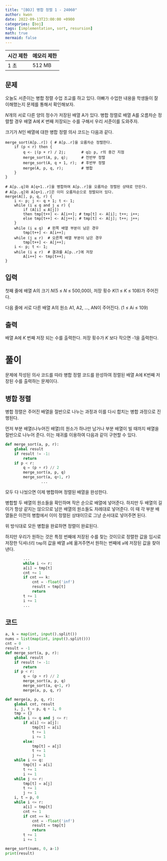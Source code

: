 ```yaml
---
title: "[BOJ] 병합 정렬 1 - 24060"
author: kwon
date: 2022-09-13T23:00:00 +0900
categories: [boj]
tags: [implementation, sort, resursion]
math: true
mermaid: false
---
```


| 시간 제한 | 메모리 제한 |
| --- | --- |
| 1 초 | 512 MB |

## 문제

오늘도 서준이는 병합 정렬 수업 조교를 하고 있다. 아빠가 수업한 내용을 학생들이 잘 이해했는지 문제를 통해서 확인해보자.

*N*개의 서로 다른 양의 정수가 저장된 배열 A가 있다. 병합 정렬로 배열 A를 오름차순 정렬할 경우 배열 A에 *K* 번째 저장되는 수를 구해서 우리 서준이를 도와주자.

크기가 *N*인 배열에 대한 병합 정렬 의사 코드는 다음과 같다.

```
merge_sort(A[p..r]) { # A[p..r]을 오름차순 정렬한다.
    if (p < r) then {
        q <- ⌊(p + r) / 2⌋;       # q는 p, r의 중간 지점
        merge_sort(A, p, q);      # 전반부 정렬
        merge_sort(A, q + 1, r);  # 후반부 정렬
        merge(A, p, q, r);        # 병합
    }
}

# A[p..q]와 A[q+1..r]을 병합하여 A[p..r]을 오름차순 정렬된 상태로 만든다.
# A[p..q]와 A[q+1..r]은 이미 오름차순으로 정렬되어 있다.
merge(A[], p, q, r) {
    i <- p; j <- q + 1; t <- 1;
    while (i ≤ q and j ≤ r) {
        if (A[i] ≤ A[j])
        then tmp[t++] <- A[i++]; # tmp[t] <- A[i]; t++; i++;
        else tmp[t++] <- A[j++]; # tmp[t] <- A[j]; t++; j++;
    }
    while (i ≤ q)  # 왼쪽 배열 부분이 남은 경우
        tmp[t++] <- A[i++];
    while (j ≤ r)  # 오른쪽 배열 부분이 남은 경우
        tmp[t++] <- A[j++];
    i <- p; t <- 1;
    while (i ≤ r)  # 결과를 A[p..r]에 저장
        A[i++] <- tmp[t++];
}
```

## 입력

첫째 줄에 배열 A의 크기 *N*(5 ≤ *N* ≤ 500,000), 저장 횟수 *K*(1 ≤ *K* ≤ 108)가 주어진다.

다음 줄에 서로 다른 배열 A의 원소 A1, A2, ..., AN이 주어진다. (1 ≤ Ai ≤ 109)

## 출력

배열 A에 *K* 번째 저장 되는 수를 출력한다. 저장 횟수가 *K* 보다 작으면 -1을 출력한다.

# 풀이

문제에 작성된 의사 코드를 따라 병합 정렬 코드를 완성하여 정렬된 배열 A에 K번째 저장된 수를 출력하는 문제이다.

## 병합 정렬

병합 정렬은 주어진 배열을 절반으로 나누는 과정과 이를 다시 합치는 병합 과정으로 진행된다.

먼저 부분 배열(나누어진 배열)의 원소가 하나만 남거나 부분 배열이 빌 때까지 배열을 절반으로 나누어 준다. 이는 재귀를 이용하여 다음과 같이 구현할 수 있다.

```python
def merge_sort(a, p, r):
    global result
    if result != -1:
        return
    if p < r:
        q = (p + r) // 2
        merge_sort(a, p, q)
        merge_sort(a, q+1, r)
				...
```

모두 다 나눴으면 이제 병합하며 정렬된 배열을 완성한다.

병합할 두 배열의 원소들을 확인하며 작은 순으로 배열에 넣어준다. 하지만 두 배열의 길이가 항상 같지는 않으므로 남은 배열의 원소들도 차례대로 넣어준다. 이 때 각 부분 배열들은 이전의 병합에서 이미 정렬된 상태이므로 그냥 순서대로 넣어주면 된다.

위 방식대로 모든 병합을 완료하면 정렬이 완료된다.

하지만 우리가 원하는 것은 특정 번째에 저장된 수를 찾는 것이므로 정렬한 값을 임시로 저장한 딕셔너리 `tmp`의 값을 배열 `a`에 옮겨주면서 원하는 번째에 `a`에 저장된 값을 찾아낸다.

```python
		...
		while i <= r:
        a[i] = tmp[t]
        cnt += 1
        if cnt == k:
            cnt = -float('inf')
            result = tmp[t]
            return
        t += 1
        i += 1
		...
```

## 코드

```python
a, k = map(int, input().split())
nums = list(map(int, input().split()))
cnt = 0
result = -1
def merge_sort(a, p, r):
    global result
    if result != -1:
        return
    if p < r:
        q = (p + r) // 2
        merge_sort(a, p, q)
        merge_sort(a, q+1, r)
        merge(a, p, q, r)

def merge(a, p, q, r):
    global cnt, result
    i, j, t = p, q + 1, 0
    tmp = {}
    while i <= q and j <= r:
        if a[i] <= a[j]:
            tmp[t] = a[i]
            t += 1
            i += 1
        else: 
            tmp[t] = a[j]
            t += 1
            j += 1
    while i <= q:
        tmp[t] = a[i]
        t += 1
        i += 1
    while j <= r:
        tmp[t] = a[j]
        t += 1
        j += 1
    i, t = p, 0
    while i <= r:
        a[i] = tmp[t]
        cnt += 1
        if cnt == k:
            cnt = -float('inf')
            result = tmp[t]
            return
        t += 1
        i += 1

merge_sort(nums, 0, a-1)
print(result)
```